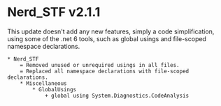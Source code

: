 # Nerd_STF v2.1.1

This update doesn't add any new features, simply a code simplification, using some of the .net 6 tools, such as global usings and file-scoped namespace declarations.

```
* Nerd_STF
    = Removed unused or unrequired usings in all files.
    = Replaced all namespace declarations with file-scoped declarations.
    * Miscellaneous
        * GlobalUsings
            + global using System.Diagnostics.CodeAnalysis
```
